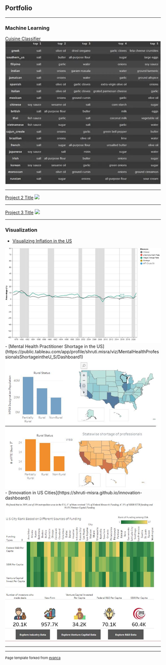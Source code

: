 ## Portfolio

---

### Machine Learning 

[Cuisine Classifier]([/sample_page](https://medium.com/p/8d75a90a69d7))
<img src="images/cuisine.JPG"/>

---
[Project 2 Title](/pdf/sample_presentation.pdf)
<img src="images/dummy_thumbnail.jpg?raw=true"/>

---
[Project 3 Title](http://example.com/)
<img src="images/dummy_thumbnail.jpg?raw=true"/>

---

### Visualization

- [Visualizing Inflation in the US](https://shruti-misra.github.io/inflation_viz/)
<img src="images/inflation.JPG"/>
- [Mental Health Practitioner Shortage in the US](https://public.tableau.com/app/profile/shruti.misra/viz/MentalHealthProfessionalsShortageintheU_S/Dashboard1)
<img src="images/mentalhealth.JPG"/>
- [Innovation in US Cities](https://shruti-misra.github.io/innovation-dashboard/)
<img src="images/innovation.JPG"/>

---




---
<p style="font-size:11px">Page template forked from <a href="https://github.com/evanca/quick-portfolio">evanca</a></p>
<!-- Remove above link if you don't want to attibute -->
